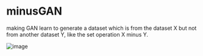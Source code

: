 # minusGAN
making GAN learn to generate a dataset which is from the dataset X but not from another dataset Y, like the set operation X minus Y.

![image]("https://github.com/mathcbc/minusGAN/blob/master/results/XY_gmm_data_train.pdf")
